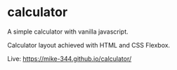 # calculator
A simple calculator with vanilla javascript. 

Calculator layout achieved with HTML and CSS Flexbox.

Live: https://mike-344.github.io/calculator/